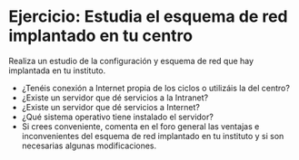 # Ejercicio: Estudia el esquema de red implantado en tu centro
<div style="text-align: left;"> Realiza un estudio de la configuración y esquema de red que hay implantada en tu instituto. <br /> </div>
<ul>
  <li style="text-align: left;">¿Tenéis conexión a Internet propia de los ciclos o utilizáis la del centro?<br /></li>
  <li style="text-align: left;">¿Existe un servidor que dé servicios a la Intranet?</li>
  <li style="text-align: left;">¿Existe un servidor que dé servicios a Internet?<br /></li>
  <li style="text-align: left;">¿Qué sistema operativo tiene instalado el servidor?</li>
  <li style="text-align: left;">Si crees conveniente, comenta en el foro general las ventajas e inconvenientes del esquema de red implantado en tu instituto y si son necesarias algunas modificaciones.<br /></li>
</ul>
